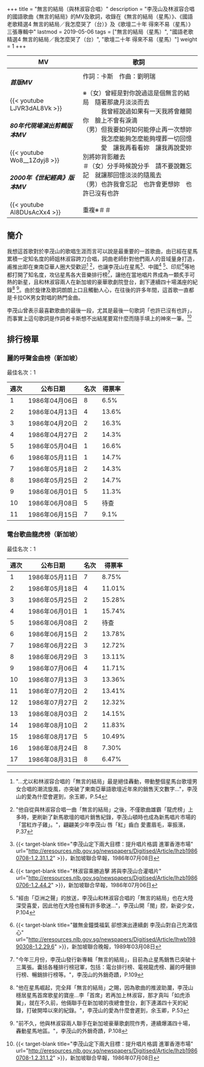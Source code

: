 +++
title = "無言的結局（與林淑容合唱）"
description = "李茂山及林淑容合唱的國語歌曲《無言的結局》的MV及歌詞，收錄在《無言的結局（星馬）》、《國語老歌精選4 無言的結局／我怎麼哭了（台）》及《歌壇二十年 得來不易（星馬）》三張專輯中"
lastmod = 2019-05-06
tags = ["無言的結局（星馬）", "國語老歌精選4 無言的結局／我怎麼哭了（台）", "歌壇二十年 得來不易（星馬）"]
weight = 1
+++

MV  | 歌詞  
--------------|-------
<h5>首版MV</h5>{{< youtube LJVR3dAL8Vk >}}<br/><h5>80年代現場演出剪輯版本MV</h5>{{< youtube Wo8__1Zdyj8 >}}<br/><h5>2000年《世紀經典》版本MV</h5>{{< youtube Al8DUsAcXx4 >}}|作詞：卡斯　作曲：劉明瑞<br/><br/>※（女）曾經是對你說過這是個無言的結局　隨著那歲月淡淡而去<br/>　　　我曾經說過如果有一天我將會離開你　臉上不會有淚滴<br/>（男）但我要如何如何能停止再一次想妳<br/>　　　我怎麼能夠怎麼能夠埋葬一切回憶<br/>　　　愛　讓我再看看妳　讓我再說愛妳　別將妳背影離去<br/>＃（女）分手時候說分手　請不要說難忘記　就讓那回憶淡淡的隨風去<br/> （男）也許我會忘記　也許會更想妳　也許已沒有也許<br/><br/>重複※＃＃

## 簡介
我想這首歌對於李茂山的歌唱生涯而言可以說是最重要的一首歌曲，由已經在星馬累積一定知名度的師姐林淑容跨刀合唱，詞曲老師針對他們兩人的音域量身打造，甫推出即在東南亞華人圈大受歡迎[^1] [^2]，也讓李茂山在星馬[^3]、中國[^4] [^5]、印尼[^6]等地都打開了知名度，攻佔星馬各大音樂排行榜[^7]，讓他在當地唱片界成為一顆炙手可熱的新星，且和林淑容兩人在新加坡的豪華歌劇院登台，創下連續四十場滿座的紀錄[^8] [^9]。由於旋律及歌詞朗朗上口且觸動人心，在往後的許多年間，這首歌一直都是卡拉OK男女對唱的熱門金曲。

李茂山曾表示最喜歡歌曲的最後一段，尤其是最後一句歌詞「也許已沒有也許」，而事實上這句歌詞是作詞者卡斯想不出結尾要寫什麼而隨手填上的神來一筆。[^3]

## 排行榜單
### 麗的呼聲金曲榜（新加坡）

最佳名次：1

週次  | 公布日期  | 名次 | 得票率 
--------------|-------|------|------
1   | 1986年04月06日 |  8 |   6.5% 
2   | 1986年04月13日 |  4 |   13.6% 
3   | 1986年04月20日 |  2 |   16.3% 
4   | 1986年04月27日 |  2 |   14.3% 
5   | 1986年05月04日 |  1 |   16.6% 
6   | 1986年05月11日 |  1 |   14.7% 
7   | 1986年05月18日 |  2 |   14.3% 
8   | 1986年05月25日 |  2 |   14.7% 
9   | 1986年06月01日 |  5 |   11.3% 
10  | 1986年06月08日 |  5 |   待查 
11  | 1986年06月15日 |  7 |   9.1% 

### 電台歌曲龍虎榜（新加坡）

最佳名次：1

週次  | 公布日期  | 名次 | 得票率 
--------------|-------|------|------
1   | 1986年05月11日 |  7 |   8.75% 
2   | 1986年05月18日 |  4 |   11.01% 
3   | 1986年05月25日 |  2 |   15.28% 
4   | 1986年06月01日 |  1 |   15.74% 
5   | 1986年06月08日 |  2 |   待查
6   | 1986年06月15日 |  2 |   13.78% 
7   | 1986年06月22日 |  3 |   12.72% 
8   | 1986年06月29日 |  3 |   13.11% 
9   | 1986年07月06日 |  4 |   11.71% 
10   | 1986年07月13日 |  3 |   13.36% 
11   | 1986年07月20日 |  2 |   13.41% 
12   | 1986年07月27日 |  2 |   12.32% 
13   | 1986年08月03日 |  2 |   14.15% 
14   | 1986年08月10日 |  2 |   11.83% 
15   | 1986年08月17日 |  5 |   10.49% 
16   | 1986年08月24日 |  8 |   7.30% 
17   | 1986年08月31日 |  8 |   6.47% 



[^1]:"…尤以和林淑容合唱的「無言的結局」最是絕佳轟動，帶動整個星馬台歌壇男女合唱的潮流旋風，亦突破了東南亞華語歌壇近年來的銷售天文數字…"，李茂山的愛為什麼會遲到，余玉卿，P.54
[^2]:"他自從與林淑容合唱一曲「無言的結局」之後，不僅歌曲雄霸「龍虎榜」上多時，更刷新了新馬歌壇的唱片銷售紀錄，李茂山頓時也成為新馬唱片市場的「當紅炸子雞」。"，翩翩美少年李茂山 唇「紅」齒白 愛畫眉毛，辜振濱，P.37
[^3]:{{< target-blank title="李茂山定下兩大目標：提升唱片格調 進軍香港市場" url="http://eresources.nlb.gov.sg/newspapers/Digitised/Article/lhzb19860708-1.2.31.1.2" >}}，新加坡聯合早報，1986年07月08日
[^4]:{{< target-blank title="林淑容乘勝追擊 將與李茂山合灌唱片" url="http://eresources.nlb.gov.sg/newspapers/Digitised/Article/lhzb19860706-1.2.44.2" >}}，新加坡聯合早報，1986年07月06日
[^5]:"經由「亞洲之聲」的放送，李茂山和林淑容合唱的「無言的結局」也在大陸深受喜愛，因此他在大陸也擁有許多歌迷…"，李茂山開「閩」腔，新姿少女，P.104
[^6]:{{< target-blank title="雖無金鐘獎福氣 卻想演出連續劇 李茂山對自己充滿信心" url="http://eresources.nlb.gov.sg/newspapers/Digitised/Article/lhwb19890308-1.2.29.6" >}}，新加坡聯合晚報，1989年03月08日
[^7]:"今年三月份，李茂山發行新專輯「無言的結局」，目前為止星馬銷售已突破十三萬張。囊括各種排行榜冠軍，包括：電台排行榜、電視龍虎榜、麗的呼聲排行榜、暢銷排行榜等。"，李茂山的外銷奇蹟，P.109
[^8]:"他在星馬崛起，完全拜「無言的結局」之賜，因為歌曲的推波助瀾，李茂山穩居星馬首席歌星的寶座...李「首席」若再加上林淑容，那才真叫「如虎添翼」，就在不久前，他倆聯手在新加坡的夜總會登台，創下連滿四十天的紀錄，打破開埠以來的紀錄。"，李茂山的愛為什麼會遲到，余玉卿，P.53
[^9]:"前不久，他與林淑容兩人聯手在新加坡豪華歌劇院作秀，連續爆滿四十場，轟動星馬地區。"，李茂山的外銷奇蹟，P.108